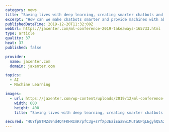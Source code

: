 ```yaml
---
category: news
title: "Saving lives with deep learning, creating smarter chatbots and more: 10 takeaways from ML Conference 2019"
excerpt: "How can we make chatbots smarter and provide machines with abilities such as ethical values or emotional intelligence—and how can deep learning help save lives? We’ve collected 10 takeaways to share some highlights of our Berlin conference. ML ..."
publishedDateTime: 2019-12-20T11:32:00Z
webUrl: https://jaxenter.com/ml-conference-2019-takeaways-165733.html
type: article
quality: 37
heat: 37
published: false

provider:
  name: jaxenter.com
  domain: jaxenter.com

topics:
  - AI
  - Machine Learning

images:
  - url: https://jaxenter.com/wp-content/uploads/2019/12/ml-conference-2019-10-takeaways.jpg
    width: 600
    height: 400
    title: "Saving lives with deep learning, creating smarter chatbots and more: 10 takeaways from ML Conference 2019"

secured: "4UYfp8TMZs9nd4Q4FKHRImKrpfC3g+sYfXp3EaiEaa8w1MuTaUPqLEgyhQSA2Nq5RJAu5t4IRMLQdJIFL6OHSRfETivyumj5g/3ARRh3MAG/2n5wOE4JXIsnQvLx7fCkrSTDVhzZs1StFT6mBxEmJsN8l7CF/W09cr/lxHLvTWsddcjQiUp/1t8u0ENRoUhash25xiOGsMBFcmO3jYSDhTNsjPe/ZhYcFp1I063V7blhk5rkinlKJsGMbRWB4BSdC2B37yG6KrLqnZuVOEPHK4I8hed76mkPOB6dnrADclA=;aEFbMf3ycE9GVS84Yfq7WQ=="
---
```


